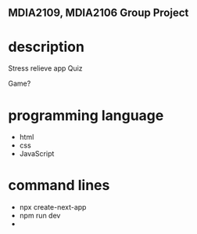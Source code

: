 ## MDIA2109, MDIA2106 Group Project

# description
Stress relieve app
Quiz

Game? 

# programming language 
- html
- css
- JavaScript

# command lines
- npx create-next-app
- npm run dev
-
